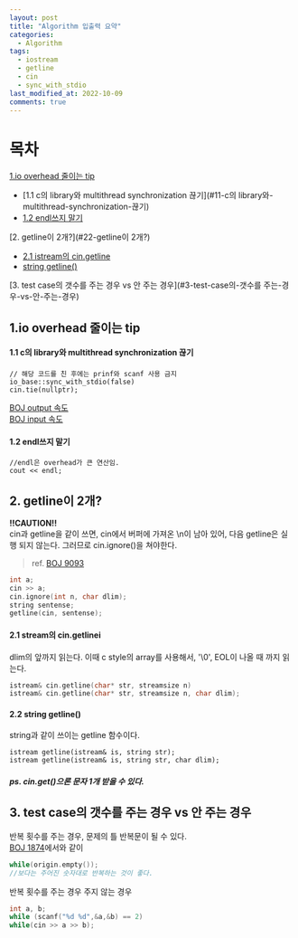 ```yaml
---
layout: post
title: "Algorithm 입출력 요약"
categories:
  - Algorithm
tags:
  - iostream
  - getline
  - cin
  - sync_with_stdio
last_modified_at: 2022-10-09
comments: true
---
```


# 목차
[1.io overhead 줄이는 tip](#1io-overhead-줄이는-tip) <br>
  * [1.1 c의 library와 multithread synchronization 끊기](#11-c의 library와-multithread-synchronization-끊기)<br>
  * [1.2 endl쓰지 말기](#12-endl쓰지-말기)<br>


[2. getline이 2개?](#22-getline이 2개?) <br>
  * [2.1 istream의 cin.getline](#21-istream의-cin.getline)<br>
  * [string getline()](#string-getline())<br>

[3. test case의 갯수를 주는 경우 vs 안 주는 경우](#3-test-case의-갯수를 주는-경우-vs-안-주는-경우)

## 1.io overhead 줄이는 tip
#### 1.1 c의 library와 multithread synchronization 끊기
```
// 해당 코드를 친 후에는 prinf와 scanf 사용 금지
io_base::sync_with_stdio(false)
cin.tie(nullptr);
```

[BOJ output 속도][1]  
[BOJ input 속도][2]  

#### 1.2 endl쓰지 말기
```
//endl은 overhead가 큰 연산임.
cout << endl;
```


## 2. getline이 2개?
**!!CAUTION!!**  
  cin과 getline을 같이 쓰면, cin에서 버퍼에 가져온 \n이 남아 있어, 다음 getline은 실행 되지 않는다. 그러므로 cin.ignore()을 쳐야한다. 
  > ref. [BOJ 9093](https://github.com/luckydipper/data_structure_algirithm/blob/main/baekjoon_algorithm/basic_lecture1/data_structure1/9093.cpp)
```c
int a;
cin >> a;
cin.ignore(int n, char dlim);
string sentense;
getline(cin, sentense);
``` 

#### 2.1 stream의 cin.getlinei
dlim의 앞까지 읽는다. 이때 c style의 array를 사용해서, '\0', EOL이 나올 때 까지 읽는다.
```c
istream& cin.getline(char* str, streamsize n)
istream& cin.getline(char* str, streamsize n, char dlim);
```

#### 2.2 string getline()
string과 같이 쓰이는 getline 함수이다.  
```
istream getline(istream& is, string str);
istream getline(istream& is, string str, char dlim);
```
##### ps. cin.get()으론 문자 1개 받을 수 있다.

## 3. test case의 갯수를 주는 경우 vs 안 주는 경우
반복 횟수를 주는 경우, 문제의 틀 반복문이 될 수 있다.  
[BOJ 1874][2]에서와 같이  

```c
while(origin.empty());
//보다는 주어진 숫자대로 반복하는 것이 좋다.  
```

반복 횟수를 주는 경우 주지 않는 경우  
```c++
int a, b;
while (scanf("%d %d",&a,&b) == 2)
while(cin >> a >> b);
```
[1]: https://www.acmicpc.net/blog/view/57

[2]: https://www.acmicpc.net/blog/view/56

[3]: https://github.com/luckydipper/data_structure_algirithm/commit/b366060cf4f9a761fb0e9550c174d58f7cd05564